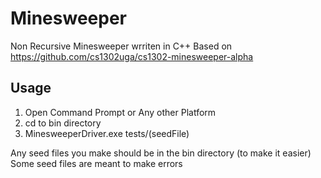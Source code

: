 # Minesweeper 
Non Recursive Minesweeper wrriten in C++
Based on https://github.com/cs1302uga/cs1302-minesweeper-alpha 
## Usage

1.  Open Command Prompt or Any other Platform
2.  cd to bin directory
3.  MinesweeperDriver.exe tests/(seedFile)

Any seed files you make should be in the bin directory (to make it easier)
Some seed files are meant to make errors